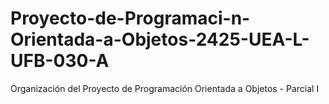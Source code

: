 # Proyecto-de-Programaci-n-Orientada-a-Objetos-2425-UEA-L-UFB-030-A
Organización del Proyecto de Programación Orientada a Objetos - Parcial I
